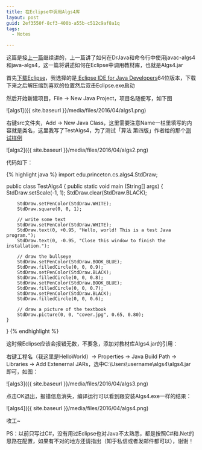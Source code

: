 ```yaml
---
title: 在Eclipse中调用Algs4库
layout: post
guid: 2ef3550f-8cf3-400b-a55b-c512c9af8a1q
tags:
  - Notes

---
```


这篇是接[上一篇](http://shuxiao.wang/2016/04/20/algs4-windows.html)继续讲的，上一篇讲了如何在DrJava和命令行中使用javac-algs4和java-algs4，这一篇将讲述如何在Eclipse中调用教材库，也就是Algs4.jar

首先[下载Eclipse](https://www.eclipse.org/downloads/)，我选择的是[
Eclipse IDE for Java Developers](http://www.eclipse.org/downloads/packages/eclipse-ide-java-developers/mars2)64位版本，下载下来之后解压缩到喜欢的位置然后双击Eclipse.exe启动

然后开始新建项目，File -> New Java Project，项目名随便写，如下图

![algs1]({{ site.baseurl }}/media/files/2016/04/algs1.png)

右键src文件夹，Add -> New Java Class，这里需要注意Name一栏里填写的内容就是类名，这里我写了TestAlgs4，为了测试「算法 第四版」作者给的那个[测试样例
](http://algs4.cs.princeton.edu/windows/TestAlgs4.java.html)

![algs2]({{ site.baseurl }}/media/files/2016/04/algs2.png)

代码如下：

{% highlight java %}
import edu.princeton.cs.algs4.StdDraw;

public class TestAlgs4 {
    public static void main (String[] args) {
        StdDraw.setScale(-1, 1);
        StdDraw.clear(StdDraw.BLACK);
        
        StdDraw.setPenColor(StdDraw.WHITE);
        StdDraw.square(0, 0, 1);
        
        // write some text
        StdDraw.setPenColor(StdDraw.WHITE);
        StdDraw.text(0, +0.95, "Hello, world! This is a test Java program.");
        StdDraw.text(0, -0.95, "Close this window to finish the installation.");
        
        // draw the bullseye
        StdDraw.setPenColor(StdDraw.BOOK_BLUE);
        StdDraw.filledCircle(0, 0, 0.9);
        StdDraw.setPenColor(StdDraw.BLACK);
        StdDraw.filledCircle(0, 0, 0.8);
        StdDraw.setPenColor(StdDraw.BOOK_BLUE);
        StdDraw.filledCircle(0, 0, 0.7);
        StdDraw.setPenColor(StdDraw.BLACK);
        StdDraw.filledCircle(0, 0, 0.6);

        // draw a picture of the textbook        
        StdDraw.picture(0, 0, "cover.jpg", 0.65, 0.80);
    }
}
{% endhighlight %}

这时候Eclipse应该会报错无数，不要急，添加对教材库Algs4.jar的引用：

右键工程名（我这里是HelloWorld）-> Properties -> Java Build Path -> Libraries -> Add Extenernal JARs，选中C:\Users\username\algs4\algs4.jar 即可，如图：

![algs3]({{ site.baseurl }}/media/files/2016/04/algs3.png)

点击OK退出，报错信息消失，编译运行可以看到跟安装Algs4.exe一样的结果：

![algs4]({{ site.baseurl }}/media/files/2016/04/algs4.png)

收工~

PS：以前只写过C#，没有用过Eclipse也对Java不太熟悉，都是按照C#和.Net的思路在配置，如果有不对的地方还请指出（知乎私信或者发邮件都可以），谢谢！